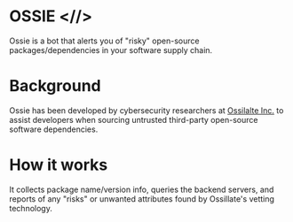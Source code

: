 # OSSIE <//>

Ossie is a bot that alerts you of "risky" open-source packages/dependencies in your
software supply chain.

# Background

Ossie has been developed by cybersecurity researchers at [Ossilalte Inc.](https://ossillate.com)
to assist developers when sourcing untrusted third-party open-source software dependencies.

# How it works

It collects package name/version info, queries the backend servers, and reports of any "risks"
or unwanted attributes found by Ossillate's vetting technology.
